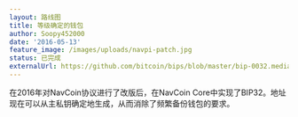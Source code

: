```yaml
---
layout: 路线图
title: 等级确定的钱包
author: Soopy452000
date: '2016-05-13'
feature_image: /images/uploads/navpi-patch.jpg
status: 已完成
externalUrl: https://github.com/bitcoin/bips/blob/master/bip-0032.mediawiki
---
```


在2016年对NavCoin协议进行了改版后，在NavCoin Core中实现了BIP32。地址现在可以从主私钥确定地生成，从而消除了频繁备份钱包的要求。
